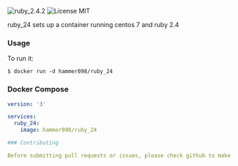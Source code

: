 ![ruby_2.4.2](https://img.shields.io/badge/ruby-2.4.2-brightgreen.svg) ![License MIT](https://img.shields.io/badge/license-MIT-blue.svg) 


ruby_24 sets up a container running centos 7 and ruby 2.4

### Usage

To run it:

    $ docker run -d hammer098/ruby_24

### Docker Compose

```yaml
version: '3'

services:
  ruby_24:
    image: hammer098/ruby_24

### Contributing

Before submitting pull requests or issues, please check github to make sure an existing issue or pull request is not already open.
